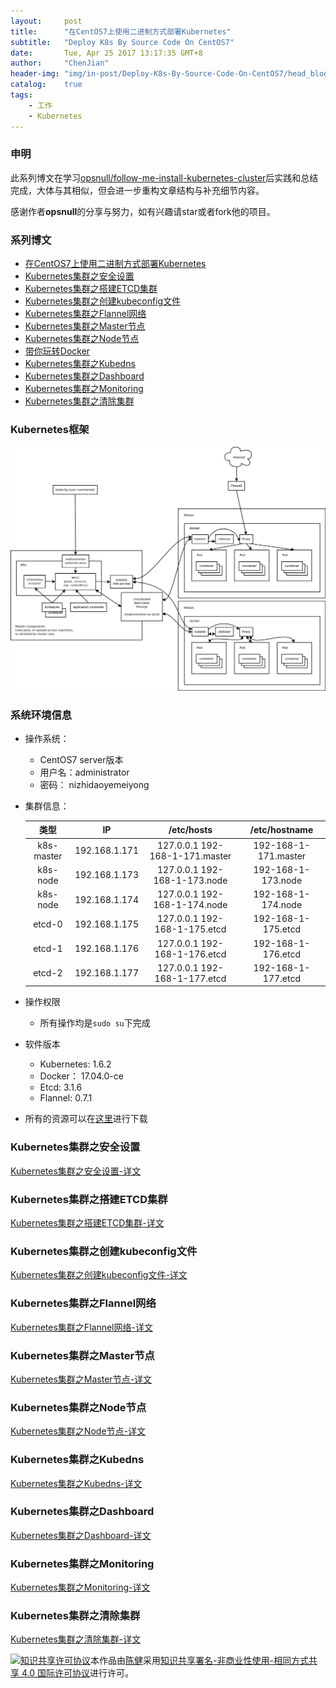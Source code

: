 ```yaml
---
layout:     post
title:      "在CentOS7上使用二进制方式部署Kubernetes"
subtitle:   "Deploy K8s By Source Code On CentOS7"
date:       Tue, Apr 25 2017 13:17:35 GMT+8
author:     "ChenJian"
header-img: "img/in-post/Deploy-K8s-By-Source-Code-On-CentOS7/head_blog.jpg"
catalog:    true
tags:
    - 工作
    - Kubernetes
---
```


### 申明

此系列博文在学习[opsnull/follow-me-install-kubernetes-cluster](https://github.com/opsnull/follow-me-install-kubernetes-cluster)后实践和总结完成，大体与其相似，但会进一步重构文章结构与补充细节内容。

感谢作者**opsnull**的分享与努力，如有兴趣请star或者fork他的项目。


### 系列博文

- [在CentOS7上使用二进制方式部署Kubernetes](https://o-my-chenjian.com/2017/04/25/Deploy-K8s-By-Source-Code-On-CentOS7/)
- [Kubernetes集群之安全设置](https://o-my-chenjian.com/2017/04/25/Security-Settings-Of-K8s/)
- [Kubernetes集群之搭建ETCD集群](https://o-my-chenjian.com/2017/04/08/Deploy-Etcd-Cluster/)
- [Kubernetes集群之创建kubeconfig文件](https://o-my-chenjian.com/2017/04/26/Create-The-File-Of-Kubeconfig-For-K8s/)
- [Kubernetes集群之Flannel网络](https://o-my-chenjian.com/2017/05/11/Deploy-Pod-Network-Of-Flannel/)
- [Kubernetes集群之Master节点](https://o-my-chenjian.com/2017/04/26/Deploy-Master-Of-K8s/)
- [Kubernetes集群之Node节点](https://o-my-chenjian.com/2017/04/26/Deploy-Node-Of-K8s/)
- [带你玩转Docker](https://o-my-chenjian.com/2016/07/04/Easy-With-Docker/)
- [Kubernetes集群之Kubedns](https://o-my-chenjian.com/2017/04/26/Deploy-Kubedns-Of-K8s/)
- [Kubernetes集群之Dashboard](https://o-my-chenjian.com/2017/04/08/Deploy-Dashboard-With-K8s/)
- [Kubernetes集群之Monitoring](https://o-my-chenjian.com/2017/04/08/Deploy-Monitoring-With-K8s/)
- [Kubernetes集群之清除集群](https://o-my-chenjian.com/2017/05/11/Clear-The-Cluster-Of-K8s/)

### Kubernetes框架

![Kubernetes框架](/img/in-post/Deploy-K8s-By-Source-Code-On-CentOS7/k8s.jpg)


### 系统环境信息

- 操作系统： 
	- CentOS7 server版本
	- 用户名：administrator
	- 密码： nizhidaoyemeiyong
- 集群信息：

	|  类型  |     IP       | /etc/hosts | /etc/hostname|
	|:-----:|:------------:|:----------:|:-----:|
	| k8s-master | 192.168.1.171|127.0.0.1   192-168-1-171.master|192-168-1-171.master|
	| k8s-node | 192.168.1.173|127.0.0.1   192-168-1-173.node|192-168-1-173.node|
	| k8s-node | 192.168.1.174|127.0.0.1   192-168-1-174.node |192-168-1-174.node|
	| etcd-0 | 192.168.1.175|127.0.0.1   192-168-1-175.etcd|192-168-1-175.etcd|
	| etcd-1 | 192.168.1.176|127.0.0.1   192-168-1-176.etcd|192-168-1-176.etcd|
	| etcd-2 | 192.168.1.177|127.0.0.1   192-168-1-177.etcd|192-168-1-177.etcd|
- 操作权限
	- 所有操作均是`sudo su`下完成
- 软件版本
	- Kubernetes: 1.6.2
	- Docker： 17.04.0-ce
	- Etcd: 3.1.6
	- Flannel: 0.7.1
- 所有的资源可以在[这里](https://pan.baidu.com/s/1pLhmqzL)进行下载

### Kubernetes集群之安全设置

[Kubernetes集群之安全设置-详文](https://o-my-chenjian.com/2017/04/25/Security-Settings-Of-K8s/)
	
### Kubernetes集群之搭建ETCD集群

[Kubernetes集群之搭建ETCD集群-详文](https://o-my-chenjian.com/2017/04/08/Deploy-Etcd-Cluster/)

### Kubernetes集群之创建kubeconfig文件

[Kubernetes集群之创建kubeconfig文件-详文](https://o-my-chenjian.com/2017/04/26/Create-The-File-Of-Kubeconfig-For-K8s/)

### Kubernetes集群之Flannel网络

[Kubernetes集群之Flannel网络-详文](https://o-my-chenjian.com/2017/05/11/Deploy-Pod-Network-Of-Flannel/)

### Kubernetes集群之Master节点

[Kubernetes集群之Master节点-详文](https://o-my-chenjian.com/2017/04/26/Deploy-Master-Of-K8s/)


### Kubernetes集群之Node节点

[Kubernetes集群之Node节点-详文](https://o-my-chenjian.com/2017/04/26/Deploy-Node-Of-K8s/)

### Kubernetes集群之Kubedns

[Kubernetes集群之Kubedns-详文](https://o-my-chenjian.com/2017/04/26/Deploy-Kubedns-Of-K8s/)

### Kubernetes集群之Dashboard

[Kubernetes集群之Dashboard-详文](https://o-my-chenjian.com/2017/04/08/Deploy-Dashboard-With-K8s/)


### Kubernetes集群之Monitoring

[Kubernetes集群之Monitoring-详文](https://o-my-chenjian.com/2017/04/08/Deploy-Monitoring-With-K8s/)

### Kubernetes集群之清除集群

[Kubernetes集群之清除集群-详文](https://o-my-chenjian.com/2017/05/11/Clear-The-Cluster-Of-K8s/)


<a rel="license" href="http://creativecommons.org/licenses/by-nc-sa/4.0/"><img alt="知识共享许可协议" style="border-width:0" src="https://i.creativecommons.org/l/by-nc-sa/4.0/88x31.png" /></a>本作品由<a xmlns:cc="http://creativecommons.org/ns#" href="https://o-my-chenjian.com/2017/04/25/Deploy-K8s-By-Source-Code-On-CentOS7/" property="cc:attributionName" rel="cc:attributionURL">陈健</a>采用<a rel="license" href="http://creativecommons.org/licenses/by-nc-sa/4.0/">知识共享署名-非商业性使用-相同方式共享 4.0 国际许可协议</a>进行许可。





